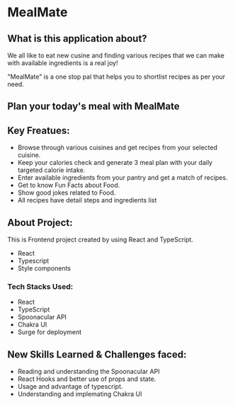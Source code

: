 <h1>MealMate</h1>
<h2>What is this application about?</h2>
<p>We all like to eat new cusine and finding various recipes that we can make with available ingredients is a real joy!</p>
<p>
  "MealMate" is a one stop pal that helps you to shortlist recipes as per your need.
</p>

<h2>Plan your today's meal with MealMate</h2>
  <a href="https://meal-mate.surge.sh/"></a>

<h2>Key Freatues:</h2>
<ul>
  <li>Browse through various cuisines and get recipes from your selected cuisine.</li>
  <li>Keep your calories check and generate 3 meal plan with your daily targeted calorie intake.</li>
  <li>Enter available ingredients from your pantry and get a match of recipes.</li>
  <li>Get to know Fun Facts about Food.</li>
  <li>Show good jokes related to Food.</li>
  <li>All recipes have detail steps and ingredients list</li>
</ul>

<h2>About Project:</h2>
<p>This is Frontend project created by using React and TypeScript.</p>
<ul>
    <li>React</li>
    <li>Typescript</li>
    <li>Style components</li>
</ul>
<h3>Tech Stacks Used:</h3>
<ul>
  <li>React</li>
  <li>TypeScript</li>
  <li>Spoonacular API</li>
  <li>Chakra UI</li>
  <li>Surge for deployment</li>
</ul>

<h2>
  New Skills Learned & Challenges faced:</h2>
  <ul>
    <li>Reading and understanding the Spoonacular API</li>
    <li>React Hooks and better use of props and state.</li>
    <li>Usage and advantage of typescript.</li>
    <li>Understanding and implemating Chakra UI</li>

  </ul>
